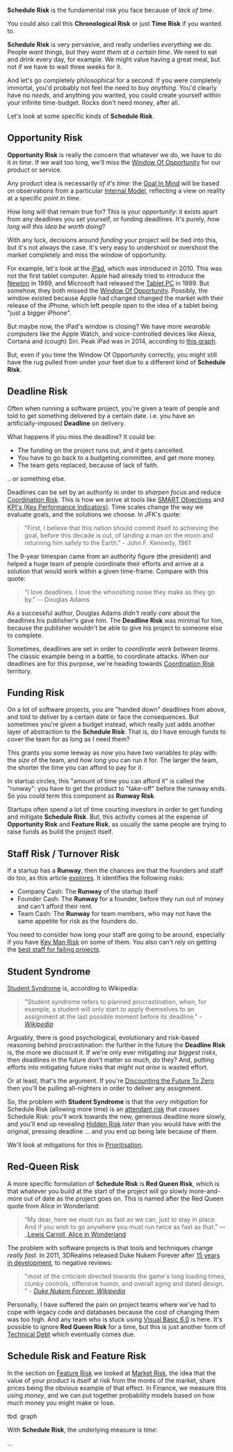 **Schedule Risk** is the fundamental risk you face because of _lack of time_.  

You could also call this **Chronological Risk** or just **Time Risk** if you wanted to.

**Schedule Risk** is very pervasive, and really underlies _everything_ we do.  People _want_ things, but they _want them at a certain time_.   We need to eat and drink every day, for example.  We might value having a great meal, but not if we have to wait three weeks for it.  

And let's go completely philosophical for a second:  If you were completely immortal, you'd probably not feel the need to buy _anything_.  You'd clearly have no _needs_, and anything you wanted, you could create yourself within your infinite time-budget.  Rocks don't need money, after all.

Let's look at some specific kinds of **Schedule Risk**.

## Opportunity Risk

**Opportunity Risk** is really the concern that whatever we do, we have to do it _in time_.  If we wait too long, we'll miss the [Window Of Opportunity](https://en.wikipedia.org/wiki/Window_of_opportunity) for our product or service.   

Any product idea is necessarily _of it's time_:  the [Goal In Mind](Goal-In-Mind) will be based on observations from a particular [Internal Model](Internal-Model), reflecting a view on reality at a specific _point in time_.  

How long will that remain true for?  This is your _opportunity_:  it exists apart from any deadlines you set yourself, or funding deadlines.  It's purely, _how long will this idea be worth doing_?  

With any luck, decisions around _funding_ your project will be tied into this, but it's not always the case.   It's very easy to undershoot or overshoot the market completely and miss the window of opportunity.  

For example, let's look at the [iPad](https://en.wikipedia.org/wiki/History_of_tablet_computers), which was introduced in 2010.  This was not the first tablet computer.  Apple had already tried to introduce the [Newton](https://en.wikipedia.org/wiki/Apple_Newton) in 1989, and Microsoft had released the [Tablet PC](https://en.wikipedia.org/wiki/Microsoft_Tablet_PC) in 1999.  But somehow, they both missed the [Window Of Opportunity](https://en.wikipedia.org/wiki/Window_of_opportunity).  Possibly, the window existed because Apple had changed changed the market with their release of the iPhone, which left people open to the idea of a tablet being "just a bigger iPhone".

But maybe now, the iPad's window is closing?   We have more _wearable computers_ like the Apple Watch, and voice-controlled devices like Alexa, Cortana and (cough) Siri.  Peak iPad was in 2014, according to [this graph](https://www.statista.com/statistics/269915/global-apple-ipad-sales-since-q3-2010/).

But, even if you time the Window Of Opportunity correctly, you might still have the rug pulled from under your feet due to a different kind of **Schedule Risk**.

## Deadline Risk

Often when running a software project, you're given a team of people and told to get something delivered by a certain date.  i.e. you have an artificially-imposed **Deadline** on delivery.

What happens if you miss the deadline?  It could be:
 - The funding on the project runs out, and it gets cancelled.
 - You have to go back to a budgeting committee, and get more money.
 - The team gets replaced, because of lack of faith.
 
.. or something else.

Deadlines can be set by an authority in order to _sharpen focus_ and reduce [Coordination Risk](Coordination-Risk).  This is how we arrive at tools like [SMART Objectives](https://en.wikipedia.org/wiki/SMART_criteria) and [KPI's (Key Performance Indicators)](https://en.wikipedia.org/wiki/Performance_indicator).  Time scales change the way we evaluate goals, and the solutions we choose.  In JFK's quote:

> "First, I believe that this nation should commit itself to achieving the goal, before this decade is out, of landing a man on the moon and returning him safely to the Earth." -  John F. Kennedy, 1961

The 9-year timespan came from an authority figure (the president) and helped a huge team of people coordinate their efforts and arrive at a solution that would work within a given time-frame.  Compare with this quote:  

> “I love deadlines. I love the whooshing noise they make as they go by.” -- Douglas Adams

As a successful author, Douglas Adams _didn't really care_ about the deadlines his publisher's gave him.  The **Deadline Risk** was minimal for him, because the publisher wouldn't be able to give his project to someone else to complete. 

Sometimes, deadlines are set in order to _coordinate work between teams_.  The classic example being in a battle, to coordinate attacks.   When our deadlines are for this purpose, we're heading towards [Coordination Risk](Coordination-Risk) territory.

## Funding Risk

On a lot of software projects, you are "handed down" deadlines from above, and told to deliver by a certain date or face the consequences.  But sometimes you're given a budget instead, which really just adds another layer of abstraction to the **Schedule Risk**:   That is, do I have enough funds to cover the team for as long as I need them?

This grants you some leeway as now you have two variables to play with: the _size_ of the team, and _how long_ you can run it for.  The larger the team, the shorter the time you can afford to pay for it.

In startup circles, this "amount of time you can afford it" is called the "runway":  you have to get the product to "take-off" before the runway ends.  So you could term this component as **Runway Risk**.

Startups often spend a lot of time courting investors in order to get funding and mitigate **Schedule Risk**.  But, this activity comes at the expense of **Opportunity Risk** and **Feature Risk**, as usually the same people are trying to raise funds as build the project itself.  

## Staff Risk / Turnover Risk

If a startup has a **Runway**, then the chances are that the founders and staff do too, as this article [explores](https://www.entrepreneur.com/article/223135).  It identifies the following risks:

  - Company Cash:  The **Runway** of the startup itself
  - Founder Cash:  The **Runway** for a founder, before they run out of money and can't afford their rent.
  - Team Cash:  The **Runway** for team members, who may not have the same appetite for risk as the founders do.
  
You need to consider how long your staff are going to be around, especially if you have [Key Man Risk](Coordination-Risk) on some of them.  You also can't rely on getting the [best staff for failing projects](Agency-Risk).

## Student Syndrome

[Student Syndrome](https://en.wikipedia.org/wiki/Student_syndrome) is, according to Wikipedia:

> "Student syndrome refers to planned procrastination, when, for example, a student will only start to apply themselves to an assignment at the last possible moment before its deadline."   - _[Wikipedia](https://en.wikipedia.org/wiki/Student_syndrome)_

Arguably, there is good psychological, evolutionary and risk-based reasoning behind procrastination:  the further in the future the **Deadline Risk** is, the more we discount it.  If we're only ever mitigating our _biggest risks_, then deadlines in the future don't matter so much, do they?  And, putting efforts into mitigating future risks that _might not arise_ is wasted effort.

Or at least, that's the argument.  If you're [Discounting the Future To Zero](Risk-Theory) then you'll be pulling all-nighters in order to deliver any assignment.   

So, the problem with **Student Syndrome** is that the _very mitigation_ for Schedule Risk (allowing more time) is an [attendant risk](Risk) that _causes_ Schedule Risk:   you'll work towards the new, generous deadline more slowly, and you'll end up revealing [Hidden Risk](Hidden-Risk) _later_ than you would have with the original, pressing deadline ... and you end up being late because of them.

We'll look at mitigations for this in [Prioritisation](Prioritisation).

## Red-Queen Risk

A more specific formulation of **Schedule Risk** is **Red Queen Risk**, which is that whatever you build at the start of the project will go slowly more-and-more out of date as the project goes on.  This is named after the Red Queen quote from Alice in Wonderland:  

> “My dear, here we must run as fast as we can, just to stay in place. And if you wish to go anywhere you must run twice as fast as that.”  ― _[Lewis Carroll, Alice in Wonderland](https://www.goodreads.com/quotes/458856-my-dear-here-we-must-run-as-fast-as-we)

The problem with software projects is that tools and techniques change _really fast_.  In 2011, 3DRealms released Duke Nukem Forever after [15 years in development](https://en.wikipedia.org/wiki/Duke_Nukem_Forever), to negative reviews:  

> "most of the criticism directed towards the game's long loading times, clunky controls, offensive humor, and overall aging and dated design. " - _[Duke Nukem Forever, Wikipedia](https://en.wikipedia.org/wiki/Duke_Nukem_Forever)_

Personally, I have suffered the pain on project teams where we've had to cope with legacy code and databases because the cost of changing them was too high.  And any team who is stuck using [Visual Basic 6.0](https://en.wikipedia.org/wiki/Visual_Basic) is here.   It's possible to ignore **Red Queen Risk** for a time, but this is just another form of [Technical Debt](Complexity-Risk) which eventually comes due.


## Schedule Risk and Feature Risk

In the section on [Feature Risk](Feature-Risk) we looked at [Market Risk](Feature-Risk), the idea that the value of your product is itself at risk from the morés of the market, share prices being the obvious example of that effect.  In Finance, we measure this using _money_, and we can put together probability models based on how much money you might make or lose.

tbd.  graph 

With **Schedule Risk**, the underlying measure is _time_:  

...
